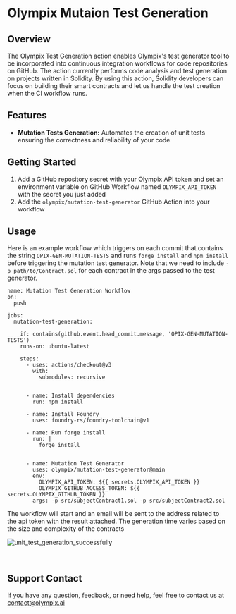 # Olympix Mutaion Test Generation

## Overview

The Olympix Test Generation action enables Olympix's test generator tool to be incorporated into continuous integration workflows for code repositories on GitHub. The action currently performs code analysis and test generation on projects written in Solidity. By using this action, Solidity developers can focus on building their smart contracts and let us handle the test creation when the CI workflow runs.


## Features

- **Mutation Tests Generation:** Automates the creation of unit tests ensuring the correctness and reliability of your code

## Getting Started

1. Add a GitHub repository secret with your Olympix API token and set an environment variable on GitHub Workflow named `OLYMPIX_API_TOKEN` with the secret you just added
2. Add the `olympix/mutation-test-generator` GitHub Action into your workflow

## Usage

Here is an example workflow which triggers on each commit that contains the string `OPIX-GEN-MUTATION-TESTS` and runs `forge install` and `npm install` before triggering the mutation test generator. 
Note that we need to include `-p path/to/Contract.sol` for each contract in the args passed to the test generator.

```shell
name: Mutation Test Generation Workflow
on:
  push

jobs:
  mutation-test-generation:
    
    if: contains(github.event.head_commit.message, 'OPIX-GEN-MUTATION-TESTS')
    runs-on: ubuntu-latest
    
    steps:
      - uses: actions/checkout@v3
        with: 
          submodules: recursive


      - name: Install dependencies
        run: npm install
     
      - name: Install Foundry
        uses: foundry-rs/foundry-toolchain@v1

      - name: Run forge install 
        run: |
          forge install


      - name: Mutation Test Generator
        uses: olympix/mutation-test-generator@main
        env:
          OLYMPIX_API_TOKEN: ${{ secrets.OLYMPIX_API_TOKEN }}
          OLYMPIX_GITHUB_ACCESS_TOKEN: ${{ secrets.OLYMPIX_GITHUB_TOKEN }}
        args: -p src/subjectContract1.sol -p src/subjectContract2.sol
```


The workflow will start and an email will be sent to the address related to the api token with the result attached. The generation time varies based on the size and complexity of the contracts

![unit_test_generation_successfully](https://github.com/olympix/test-generator/blob/main/img/test_generation_workflow.png)

<br/>

## Support Contact

If you have any question, feedback, or need help, feel free to contact us at contact@olympix.ai
